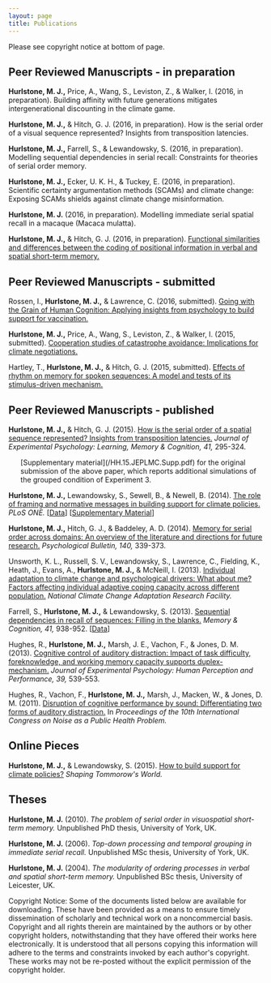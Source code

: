 ```yaml
---
layout: page
title: Publications
---
```


<p class="message">
Please see copyright notice at bottom of page.
</p>

## Peer Reviewed Manuscripts - in preparation

**Hurlstone, M. J.,** Price, A., Wang, S., Leviston, Z., & Walker, I. (2016, in preparation). Building affinity with future generations mitigates intergenerational discounting in the climate game.

**Hurlstone, M. J.,** & Hitch, G. J. (2016, in preparation). How is the serial order of a visual sequence represented? Insights from transposition latencies.

**Hurlstone, M. J.,** Farrell, S., & Lewandowsky, S. (2016, in preparation). Modelling sequential dependencies in serial recall: Constraints for theories of serial order memory.

**Hurlstone, M. J.,** Ecker, U. K. H., & Tuckey, E. (2016, in preparation). Scientific certainty argumentation methods (SCAMs) and climate change: Exposing SCAMs shields against climate change misinformation.

**Hurlstone, M. J.** (2016, in preparation). Modelling immediate serial spatial recall in a macaque (Macaca mulatta).

**Hurlstone, M. J.,** & Hitch, G. J. (2016, in preparation). [Functional similarities and differences between the coding of positional information in verbal and spatial short-term memory.](/HH.16.pdf)

## Peer Reviewed Manuscripts - submitted

Rossen, I., **Hurlstone, M. J.,** & Lawrence, C. (2016, submitted). [Going with the Grain of Human Cognition: Applying insights from psychology to build support for vaccination.](/RHL.16.pdf)

**Hurlstone, M. J.,** Price, A., Wang, S., Leviston, Z., & Walker, I. (2015, submitted). [Cooperation studies of catastrophe avoidance: Implications for climate negotiations.](/HPWLW.15.pdf)

Hartley, T., **Hurlstone, M. J.,** & Hitch, G. J. (2015, submitted). [Effects of rhythm on memory for spoken sequences: A model and tests of its stimulus-driven mechanism.](/HHH.15.pdf)

## Peer Reviewed Manuscripts - published

**Hurlstone, M. J.,** & Hitch, G. J. (2015). [How is the serial order of a spatial sequence represented? Insights from transposition latencies.](/HH.15.JEPLMC.pdf) *Journal of Experimental Psychology: Learning, Memory & Cognition, 41,* 295-324.

<ul> [Supplementary material](/HH.15.JEPLMC.Supp.pdf) for the original submission of the above paper, which reports additional simulations of the  grouped condition of Experiment 3.</ul></p>

<!-- <ul><a href="/HH.15.JEPLMC.Supp.pdf">Supplementary material</a> for the original submission of the above paper, which reports additional simulations of the  grouped condition of Experiment 3.</ul></p> -->

**Hurlstone, M. J.,** Lewandowsky, S., Sewell, B., & Newell, B. (2014). [The role of framing and normative messages in building support for climate policies.](/HLNS.14.PLoS.ONE.pdf) *PLoS ONE.* [[Data](/PLoS.ONE.14.Data.xlsx)] [[Supplementary Material](/HLNS.14.PLoS.ONE.Supp.pdf)]

**Hurlstone, M. J.,** Hitch, G. J., & Baddeley, A. D. (2014). [Memory for serial order across domains: An overview of the literature and directions for future research.](/HHB.14.PB.pdf) *Psychological Bulletin, 140,* 339-373.

Unsworth, K. L., Russell, S. V., Lewandowsky, S., Lawrence, C., Fielding, K., Heath, J., Evans, A., **Hurlstone, M. J.,** & McNeill, I. (2013). [Individual adaptation to climate change and psychological drivers: What about me? Factors affecting individual adaptive coping capacity across different population.](/URLLFHEHM.13.NCCARF.pdf) *National Climate Change Adaptation Research Facility.*

Farrell, S., **Hurlstone, M. J.,** & Lewandowsky, S. (2013). [Sequential dependencies in recall of sequences: Filling in the blanks.](/FHL.13.MC.pdf) *Memory & Cognition, 41,* 938-952. [<a href="https://github.com/psy-farrell/farrell-lewan-hurlstone-13">Data</a>]

Hughes, R., **Hurlstone, M. J.,** Marsh, J. E., Vachon, F., & Jones, D. M. (2013). [Cognitive control of auditory distraction: Impact of task difficulty, foreknowledge, and working memory capacity supports duplex-mechanism.](/HHMVJ.13.JEPHPP.pdf) *Journal of Experimental Psychology: Human Perception and Performance, 39,* 539-553.

Hughes, R., Vachon, F., **Hurlstone, M. J.,** Marsh, J., Macken, W., & Jones, D. M. (2011). [Disruption of cognitive performance by sound: Differentiating two forms of auditory distraction.](/HVHMMJ.11.ICBEN.pdf) In *Proceedings of the 10th International Congress on Noise as a Public Health Problem.*

## Online Pieces

**Hurlstone, M. J.,** & Lewandowsky, S. (2015). <a href="http://www.shapingtomorrowsworld.org/hurlstonePLOS.html">How to build support for climate policies?</a> *Shaping Tommorow's World.*

## Theses

**Hurlstone, M. J.** (2010). *The problem of serial order in visuospatial short-term memory.* Unpublished PhD thesis, University of York, UK.

**Hurlstone, M. J.** (2006). *Top-down processing and temporal grouping in immediate serial recall.* Unpublished MSc thesis, University of York, UK.

**Hurlstone, M. J.** (2004). *The modularity of ordering processes in verbal and spatial short-term memory.* Unpublished BSc thesis, University of Leicester, UK.

<p class="message">
Copyright Notice: Some of the documents listed below are available for downloading. These have been provided as a means to ensure timely dissemination of scholarly and technical work on a noncommercial basis. Copyright and all rights therein are maintained by the authors or by other copyright holders, notwithstanding that they have offered their works here electronically. It is understood that all persons copying this information will adhere to the terms and constraints invoked by each author's copyright. These works may not be re-posted without the explicit permission of the copyright holder.
</p>


